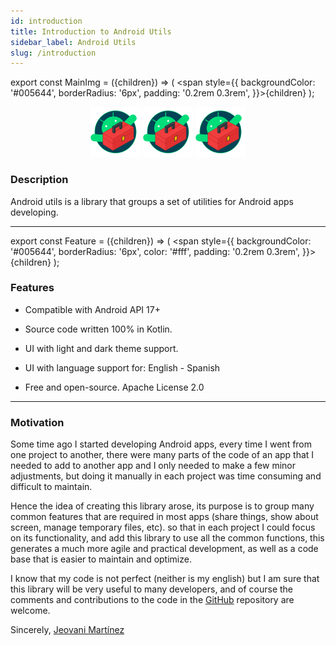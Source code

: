 ```yaml
---
id: introduction
title: Introduction to Android Utils
sidebar_label: Android Utils
slug: /introduction
---
```


export const MainImg = ({children}) => ( <span style={{
    backgroundColor: '#005644',
    borderRadius: '6px',
    padding: '0.2rem 0.3rem',
}}>{children}</span> );

<p align="center">
    <MainImg>
        <img src="../static/img/site/logo.svg" alt="drawing" width="80"/>
        <img src="../static/img/site/logo.svg" alt="drawing" width="80"/>
        <img src="../static/img/site/logo.svg" alt="drawing" width="80"/>
    </MainImg >
</p>

### Description

Android utils is a library that groups a set of utilities for Android apps developing.

---

export const Feature = ({children}) => ( <span style={{
    backgroundColor: '#005644',
    borderRadius: '6px',
    color: '#fff',
    padding: '0.2rem 0.3rem',
}}>{children}</span> );

### Features

- Compatible with Android <Feature>API 17+</Feature>

- Source code written 100% in <Feature>Kotlin.</Feature>

- UI with <Feature>light and dark theme</Feature> support.

- UI with language support for: <Feature>English - Spanish</Feature>

- Free and open-source. <Feature>Apache License 2.0</Feature>

---

### Motivation

Some time ago I started developing Android apps, every time I went from one project to another, there were many parts of
the code of an app that I needed to add to another app and I only needed to make a few minor adjustments, but doing it
manually in each project was time consuming and difficult to maintain.

Hence the idea of ​​creating this library arose, its purpose is to group many common features that are required in most 
apps (share things, show about screen, manage temporary files, etc). so that in each project I could focus on its functionality,
and add this library to use all the common functions, this generates a much more agile and practical development, as well as a code 
base that is easier to maintain and optimize.

I know that my code is not perfect (neither is my english) but I am sure that this library will be very useful to many developers, 
and of course the comments and contributions to the code in the [GitHub](https://github.com/JeovaniMartinez/Android-Utils) repository are welcome.

Sincerely, [Jeovani Martínez](https://github.com/jeovanimartinez)
